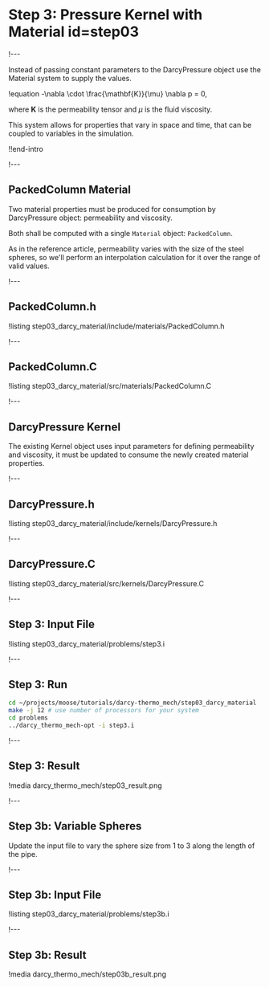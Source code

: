 # Step 3: Pressure Kernel with Material id=step03

!---

Instead of passing constant parameters to the DarcyPressure object use the Material system to supply
the values.

!equation
-\nabla \cdot \frac{\mathbf{K}}{\mu} \nabla p = 0,

where $\textbf{K}$ is the permeability tensor and $\mu$ is the fluid viscosity.

This system allows for properties that vary in space and time, that can be coupled to variables
in the simulation.

!!end-intro

!---

## PackedColumn Material

Two material properties must be produced for consumption by DarcyPressure object: permeability and
viscosity.

Both shall be computed with a single `Material` object: `PackedColumn`.

As in the reference article, permeability varies with the size of the steel spheres, so we'll
perform an interpolation calculation for it over the range of valid values.

!---

## PackedColumn.h

!listing step03_darcy_material/include/materials/PackedColumn.h

!---

## PackedColumn.C

!listing step03_darcy_material/src/materials/PackedColumn.C

!---

## DarcyPressure Kernel

The existing Kernel object uses input parameters for defining permeability and viscosity,
it must be updated to consume the newly created material properties.

!---

## DarcyPressure.h

!listing step03_darcy_material/include/kernels/DarcyPressure.h

!---

## DarcyPressure.C

!listing step03_darcy_material/src/kernels/DarcyPressure.C

!---

## Step 3: Input File

!listing step03_darcy_material/problems/step3.i

!---

## Step 3: Run

```bash
cd ~/projects/moose/tutorials/darcy-thermo_mech/step03_darcy_material
make -j 12 # use number of processors for your system
cd problems
../darcy_thermo_mech-opt -i step3.i
```

!---

## Step 3: Result

!media darcy_thermo_mech/step03_result.png

!---

## Step 3b: Variable Spheres

Update the input file to vary the sphere size from 1 to 3 along the length of the pipe.

!---

## Step 3b: Input File

!listing step03_darcy_material/problems/step3b.i

!---

## Step 3b: Result

!media darcy_thermo_mech/step03b_result.png

